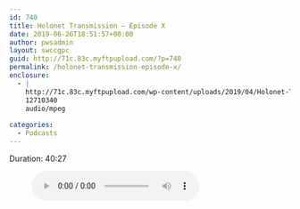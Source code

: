 ```yaml
---
id: 740
title: Holonet Transmission – Episode X
date: 2019-06-26T18:51:57+00:00
author: pwsadmin
layout: swccgpc
guid: http://71c.83c.myftpupload.com/?p=740
permalink: /holonet-transmission-episode-x/
enclosure:
  - |
    http://71c.83c.myftpupload.com/wp-content/uploads/2019/04/Holonet-Transmission-–-Episode-X.mp3
    12710340
    audio/mpeg
    
categories:
  - Podcasts
---
```

 

Duration: 40:27<figure class="wp-block-audio"><audio controls src="http://71c.83c.myftpupload.com/wp-content/uploads/2019/04/Holonet-Transmission-–-Episode-X.mp3"></audio></figure>